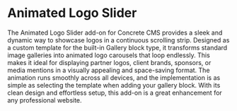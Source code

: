 # Animated Logo Slider 

The Animated Logo Slider add-on for Concrete CMS provides a sleek and dynamic way to showcase logos in a continuous scrolling strip. Designed as a custom template for the built-in Gallery block type, it transforms standard image galleries into animated logo carousels that loop endlessly. This makes it ideal for displaying partner logos, client brands, sponsors, or media mentions in a visually appealing and space-saving format. The animation runs smoothly across all devices, and the implementation is as simple as selecting the template when adding your gallery block. With its clean design and effortless setup, this add-on is a great enhancement for any professional website.
